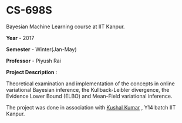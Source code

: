 # CS-698S

Bayesian Machine Learning course at IIT Kanpur.

<b>Year</b> - 2017

<b>Semester</b> - Winter(Jan-May)

<b>Professor</b> - Piyush Rai

<b>Project Description</b> : 

Theoretical examination and implementation of the concepts in online variational
Bayesian inference, the Kullback-Leibler divergence, the Evidence Lower Bound (ELBO) and Mean-Field
variational inference.

The project was done in association with <a href="https://github.com/kush2197"> Kushal Kumar</a> , Y14 batch IIT Kanpur.
